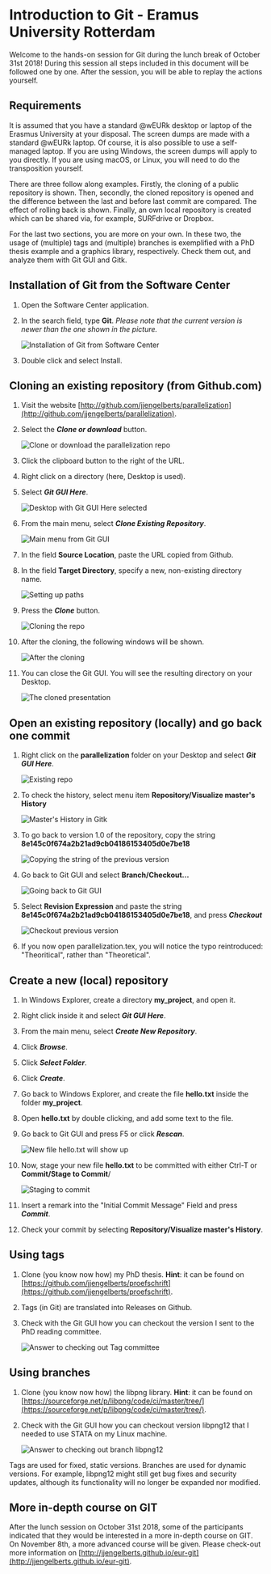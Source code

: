 # Introduction to Git - Eramus University Rotterdam

Welcome to the hands-on session for Git during the lunch break of October 31st 2018! During this session all steps included in this document will be followed one by one. After the session, you will be able to replay the actions yourself.

## Requirements

It is assumed that you have a standard @wEURk desktop or laptop of the Erasmus University at your disposal. The screen dumps are made with a standard @wEURk laptop. Of course, it is also possible to use a self-managed laptop. If you are using Windows, the screen dumps will apply to you directly. If you are using macOS, or Linux, you will need to do the transposition yourself.

There are three follow along examples. Firstly, the cloning of a public repository is shown. Then, secondly, the cloned repository is opened and the difference between the last and before last commit are compared. The effect of rolling back is shown. Finally, an own local repository is created which can be shared via, for example, SURFdrive or Dropbox.

For the last two sections, you are more on your own. In these two, the usage of (multiple) tags and (multiple) branches is exemplified with a PhD thesis example and a graphics library, respectively. Check them out, and analyze them with Git GUI and Gitk.

## Installation of Git from the Software Center

1. Open the Software Center application.
2. In the search field, type **Git**. *Please note that the current version is newer than the one shown in the picture.*

   ![Installation of Git from Software Center](pictures/software_center.png)

3. Double click and select Install.

## Cloning an existing repository (from Github.com)

1. Visit the website [http://github.com/jjengelberts/parallelization](http://github.com/jjengelberts/parallelization).
2. Select the ***Clone or download*** button.

   ![Clone or download the parallelization repo](pictures/github1.png)

3. Click the clipboard button to the right of the URL.
4. Right click on a directory (here, Desktop is used).
5. Select ***Git GUI Here***.

   ![Desktop with Git GUI Here selected](pictures/desktop1.png)

6. From the main menu, select ***Clone Existing Repository***.

   ![Main menu from Git GUI](pictures/gitgui1.png)

7. In the field **Source Location**, paste the URL copied from Github.
8. In the field **Target Directory**, specify a new, non-existing directory name.

   ![Setting up paths](pictures/gitgui2.png)

9. Press the ***Clone*** button.

   ![Cloning the repo](pictures/gitgui3.png)

10. After the cloning, the following windows will be shown.

    ![After the cloning](pictures/gitgui4.png)

11. You can close the Git GUI. You will see the resulting directory on your Desktop.

    ![The cloned presentation](pictures/desktop2.png)

## Open an existing repository (locally) and go back one commit

1. Right click on the **parallelization** folder on your Desktop and select ***Git GUI Here***.

   ![Existing repo](pictures/gitgui4.png)

2. To check the history, select menu item **Repository/Visualize master's History**

   ![Master's History in Gitk](pictures/gitk1.png)

3. To go back to version 1.0 of the repository, copy the string **8e145c0f674a2b21ad9cb04186153405d0e7be18**

   ![Copying the string of the previous version](pictures/gitk2.png)

4. Go back to Git GUI and select **Branch/Checkout...**

   ![Going back to Git GUI](pictures/gitgui4.png)

5. Select **Revision Expression** and paste the string **8e145c0f674a2b21ad9cb04186153405d0e7be18**, and press ***Checkout***

   ![Checkout previous version](pictures/gitgui5.png)

6. If you now open parallelization.tex, you will notice the typo reintroduced: "Theoritical", rather than "Theoretical".

## Create a new (local) repository

1. In Windows Explorer, create a directory **my_project**, and open it.

2. Right click inside it and select ***Git GUI Here***.

3. From the main menu, select ***Create New Repository***.

4. Click ***Browse***.

5. Click ***Select Folder***.

6. Click ***Create***.

7. Go back to Windows Explorer, and create the file **hello.txt** inside the folder **my_project**.

8. Open **hello.txt** by double clicking, and add some text to the file.

9. Go back to Git GUI and press F5 or click ***Rescan***.

   ![New file hello.txt will show up](pictures/gitgui6.png)

10. Now, stage your new file **hello.txt** to be committed with either Ctrl-T or **Commit/Stage to Commit**/

    ![Staging to commit](pictures/gitgui7.png)

11. Insert a remark into the "Initial Commit Message" Field and press ***Commit***.

12. Check your commit by selecting **Repository/Visualize master's History**.

## Using tags

1. Clone (you know now how) my PhD thesis. **Hint**: it can be found on [https://github.com/jjengelberts/proefschrift](https://github.com/jjengelberts/proefschrift).

2. Tags (in Git) are translated into Releases on Github.

3. Check with the Git GUI how you can checkout the version I sent to the PhD reading committee.

   ![Answer to checking out Tag committee](pictures/gitgui9.png)

## Using branches

1. Clone (you know now how) the libpng library. **Hint**: it can be found on [https://sourceforge.net/p/libpng/code/ci/master/tree/](https://sourceforge.net/p/libpng/code/ci/master/tree/).

2. Check with the Git GUI how you can checkout version libpng12 that I needed to use STATA on my Linux machine.

   ![Answer to checking out branch libpng12](pictures/gitgui10.png)

Tags are used for fixed, static versions. Branches are used for dynamic versions. For example, libpng12 might still get bug fixes and security updates, although its functionality will no longer be expanded nor modified.

## More in-depth course on GIT

After the lunch session on October 31st 2018, some of the participants indicated that they would be interested in a more in-depth course on GIT. On November 8th, a more advanced course will be given. Please check-out more information on [http://jjengelberts.github.io/eur-git](http://jjengelberts.github.io/eur-git).
